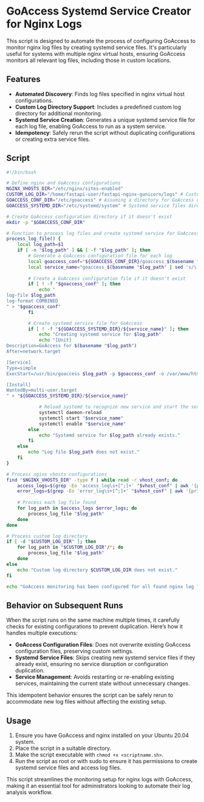 # GoAccess Systemd Service Creator for Nginx Logs

This script is designed to automate the process of configuring GoAccess to monitor nginx log files by creating systemd service files. It's particularly useful for systems with multiple nginx virtual hosts, ensuring GoAccess monitors all relevant log files, including those in custom locations.

## Features

- **Automated Discovery**: Finds log files specified in nginx virtual host configurations.
- **Custom Log Directory Support**: Includes a predefined custom log directory for additional monitoring.
- **Systemd Service Creation**: Generates a unique systemd service file for each log file, enabling GoAccess to run as a system service.
- **Idempotency**: Safely rerun the script without duplicating configurations or creating extra service files.

## Script

```bash
#!/bin/bash

# Define nginx and GoAccess configurations
NGINX_VHOSTS_DIR="/etc/nginx/sites-enabled"
CUSTOM_LOG_DIR="/home/fastapi-user/fastapi-nginx-gunicorn/logs" # Custom log directory
GOACCESS_CONF_DIR="/etc/goaccess" # Assuming a directory for GoAccess configurations
GOACCESS_SYSTEMD_DIR="/etc/systemd/system" # Systemd service files directory

# Create GoAccess configuration directory if it doesn't exist
mkdir -p "$GOACCESS_CONF_DIR"

# Function to process log files and create systemd service for GoAccess
process_log_file() {
    local log_path=$1
    if [ -n "$log_path" ] && [ -f "$log_path" ]; then
        # Generate a GoAccess configuration file for each log
        local goaccess_conf="${GOACCESS_CONF_DIR}/goaccess_$(basename "$log_path").conf"
        local service_name="goaccess_$(basename "$log_path" | sed 's/\.[^.]*$//').service"
        
        # Create a GoAccess configuration file if it doesn't exist
        if [ ! -f "$goaccess_conf" ]; then
            echo "
log-file $log_path
log-format COMBINED
" > "$goaccess_conf"
        fi

        # Create systemd service file for GoAccess
        if [ ! -f "${GOACCESS_SYSTEMD_DIR}/${service_name}" ]; then
            echo "Creating systemd service for $log_path"
            echo "[Unit]
Description=GoAccess for $(basename "$log_path")
After=network.target

[Service]
Type=simple
ExecStart=/usr/bin/goaccess $log_path -p $goaccess_conf -o /var/www/html/$(basename "$log_path" | sed 's/\.[^.]*$//').html --real-time-html

[Install]
WantedBy=multi-user.target
" > "${GOACCESS_SYSTEMD_DIR}/${service_name}"

            # Reload systemd to recognize new service and start the service
            systemctl daemon-reload
            systemctl start "$service_name"
            systemctl enable "$service_name"
        else
            echo "Systemd service for $log_path already exists."
        fi
    else
        echo "Log file $log_path does not exist."
    fi
}

# Process nginx vhosts configurations
find "$NGINX_VHOSTS_DIR" -type f | while read -r vhost_conf; do
    access_logs=$(grep -Eo 'access_log\s+[^;]+' "$vhost_conf" | awk '{print $2}')
    error_logs=$(grep -Eo 'error_log\s+[^;]+' "$vhost_conf" | awk '{print $2}')
    
    # Process each log file found
    for log_path in $access_logs $error_logs; do
        process_log_file "$log_path"
    done
done

# Process custom log directory
if [ -d "$CUSTOM_LOG_DIR" ]; then
    for log_path in "$CUSTOM_LOG_DIR"/*; do
        process_log_file "$log_path"
    done
else
    echo "Custom log directory $CUSTOM_LOG_DIR does not exist."
fi

echo "GoAccess monitoring has been configured for all found nginx log files."
```

## Behavior on Subsequent Runs

When the script runs on the same machine multiple times, it carefully checks for existing configurations to prevent duplication. Here’s how it handles multiple executions:

- **GoAccess Configuration Files**: Does not overwrite existing GoAccess configuration files, preserving custom settings.
- **Systemd Service Files**: Skips creating new systemd service files if they already exist, ensuring no service disruption or configuration duplication.
- **Service Management**: Avoids restarting or re-enabling existing services, maintaining the current state without unnecessary changes.

This idempotent behavior ensures the script can be safely rerun to accommodate new log files without affecting the existing setup.

## Usage

1. Ensure you have GoAccess and nginx installed on your Ubuntu 20.04 system.
2. Place the script in a suitable directory.
3. Make the script executable with `chmod +x <scriptname.sh>`.
4. Run the script as root or with sudo to ensure it has permissions to create systemd service files and access log files.

This script streamlines the monitoring setup for nginx logs with GoAccess, making it an essential tool for administrators looking to automate their log analysis workflow.